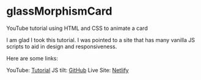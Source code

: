 # glassMorphismCard
YouTube tutorial using HTML and CSS to animate a card


I am glad I took this tutorial. I was pointed to a site that has many vanilla JS scripts to aid in design and responsiveness.

Here are some links:

YouTube: [Tutorial](https://www.youtube.com/watch?v=CAnVhvWZurc)
JS tilt: [GitHub](https://micku7zu.github.io/vanilla-tilt.js/)
Live Site: [Netlify](https://bejewelled-kitsune-696942.netlify.app)